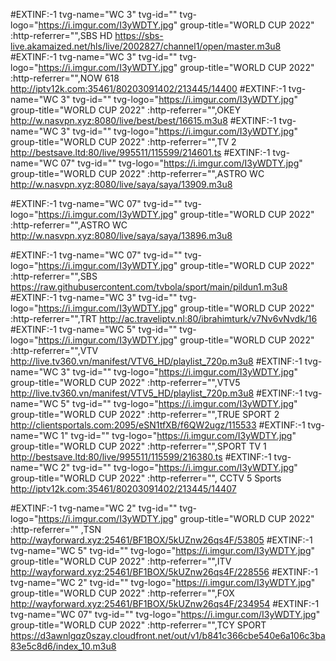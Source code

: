 #EXTINF:-1  tvg-name="WC 3" tvg-id="" tvg-logo="https://i.imgur.com/I3yWDTY.jpg" group-title="WORLD CUP 2022" :http-referrer="",SBS HD
https://sbs-live.akamaized.net/hls/live/2002827/channel1/open/master.m3u8
#EXTINF:-1  tvg-name="WC 3" tvg-id="" tvg-logo="https://i.imgur.com/I3yWDTY.jpg" group-title="WORLD CUP 2022" :http-referrer="",NOW 618
http://iptv12k.com:35461/80203091402/213445/14400
#EXTINF:-1  tvg-name="WC 3" tvg-id="" tvg-logo="https://i.imgur.com/I3yWDTY.jpg" group-title="WORLD CUP 2022" :http-referrer="",OKEY
http://w.nasvpn.xyz:8080/live/best/best/16615.m3u8
#EXTINF:-1  tvg-name="WC 3" tvg-id="" tvg-logo="https://i.imgur.com/I3yWDTY.jpg" group-title="WORLD CUP 2022" :http-referrer="",TV 2
http://bestsave.ltd:80/live/995511/115599/214601.ts
#EXTINF:-1  tvg-name="WC 07" tvg-id="" tvg-logo="https://i.imgur.com/I3yWDTY.jpg" group-title="WORLD CUP 2022" :http-referrer="",ASTRO WC
http://w.nasvpn.xyz:8080/live/saya/saya/13909.m3u8

#EXTINF:-1  tvg-name="WC 07" tvg-id="" tvg-logo="https://i.imgur.com/I3yWDTY.jpg" group-title="WORLD CUP 2022" :http-referrer="",ASTRO WC
http://w.nasvpn.xyz:8080/live/saya/saya/13896.m3u8

#EXTINF:-1  tvg-name="WC 07" tvg-id="" tvg-logo="https://i.imgur.com/I3yWDTY.jpg" group-title="WORLD CUP 2022" :http-referrer="",SBS
https://raw.githubusercontent.com/tvbola/sport/main/pildun1.m3u8
#EXTINF:-1  tvg-name="WC 3" tvg-id="" tvg-logo="https://i.imgur.com/I3yWDTY.jpg" group-title="WORLD CUP 2022" :http-referrer="",TRT
http://ac.traveliptv.nl:80/ibrahimturk/v7Nv6vNvdk/16
#EXTINF:-1  tvg-name="WC 5" tvg-id="" tvg-logo="https://i.imgur.com/I3yWDTY.jpg" group-title="WORLD CUP 2022" :http-referrer="",VTV
http://live.tv360.vn/manifest/VTV6_HD/playlist_720p.m3u8
#EXTINF:-1  tvg-name="WC 3" tvg-id="" tvg-logo="https://i.imgur.com/I3yWDTY.jpg" group-title="WORLD CUP 2022" :http-referrer="",VTV5
http://live.tv360.vn/manifest/VTV5_HD/playlist_720p.m3u8
#EXTINF:-1  tvg-name="WC 5" tvg-id="" tvg-logo="https://i.imgur.com/I3yWDTY.jpg" group-title="WORLD CUP 2022" :http-referrer="",TRUE SPORT 2
http://clientsportals.com:2095/eSN1tfXB/f6QW2ugz/115533
#EXTINF:-1  tvg-name="WC 1" tvg-id="" tvg-logo="https://i.imgur.com/I3yWDTY.jpg" group-title="WORLD CUP 2022" :http-referrer="",SPORT TV 1
http://bestsave.ltd:80/live/995511/115599/216380.ts
#EXTINF:-1  tvg-name="WC 2" tvg-id="" tvg-logo="https://i.imgur.com/I3yWDTY.jpg" group-title="WORLD CUP 2022" :http-referrer="", CCTV 5 Sports
http://iptv12k.com:35461/80203091402/213445/14407

#EXTINF:-1  tvg-name="WC 2" tvg-id="" tvg-logo="https://i.imgur.com/I3yWDTY.jpg" group-title="WORLD CUP 2022" :http-referrer="" ,TSN
http://wayforward.xyz:25461/BF1BOX/5kUZnw26qs4F/53805
#EXTINF:-1  tvg-name="WC 5" tvg-id="" tvg-logo="https://i.imgur.com/I3yWDTY.jpg" group-title="WORLD CUP 2022" :http-referrer="",ITV
http://wayforward.xyz:25461/BF1BOX/5kUZnw26qs4F/228556
#EXTINF:-1  tvg-name="WC 2" tvg-id="" tvg-logo="https://i.imgur.com/I3yWDTY.jpg" group-title="WORLD CUP 2022" :http-referrer="",FOX
http://wayforward.xyz:25461/BF1BOX/5kUZnw26qs4F/234954
#EXTINF:-1  tvg-name="WC 07" tvg-id="" tvg-logo="https://i.imgur.com/I3yWDTY.jpg" group-title="WORLD CUP 2022" :http-referrer="",TCY SPORT
https://d3awnlgqz0szay.cloudfront.net/out/v1/b841c366cbe540e6a106c3ba83e5c8d6/index_10.m3u8
